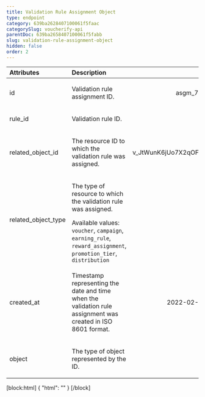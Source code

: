 ```yaml
---
title: Validation Rule Assignment Object
type: endpoint
category: 639ba2628407100061f5faac
categorySlug: voucherify-api
parentDoc: 639ba2658407100061f5fabb
slug: validation-rule-assignment-object
hidden: false
order: 2
---
```


| Attributes |  Description  | Example |
|:-----|:--------|------:|
| id | <p>Validation rule assignment ID.</p> | <p>asgm_74F7QZoYbUoljwQO</p> |
| rule_id | <p>Validation rule ID.</p> | <p>val_4j7DCRm2IS59</p> |
| related_object_id | <p>The resource ID to which the validation rule was assigned.</p> | <p>v_JtWunK6jUo7X2qOFj0SyRHq4p9tgENlT</p> |
| related_object_type | <p>The type of resource to which the validation rule was assigned.</p> Available values: `voucher`, `campaign`, `earning_rule`, `reward_assignment`, `promotion_tier`, `distribution` |  |
| created_at | <p>Timestamp representing the date and time when the validation rule assignment was created in ISO 8601 format.</p> | <p>2022-02-17T08:18:15.085Z</p> |
| object | <p>The type of object represented by the ID.</p> |  |

[block:html]
{
  "html": "<style>\n[title=\"Toggle library\"] { \n  display: none; }\n.LanguagePicker-divider { \n  display: none; }\n.Playground-section3VTXuaYZivJK > .APISectionHeader3LN_-QIR0m7x {\n  display: none; }\n.LanguagePicker-languages1qVVo_v6AlP9 {\n  display: none; }\n.headline-container-article-info2GaOf2jMpV0r {\n  display: none; }\n.APISectionHeader3LN_-QIR0m7x {\n  display: none; }\n.APIResponseSchemaPicker-label3XMQ9E-slNcS {\n  display: none; }\n.PlaygroundC7DInM9NFvBg {\n  display: none; }\n.Modal-Header3VPrQs3MUWWd {\n  display: none; }\n.rm-ReferenceMain .rm-Article {\n  max-width: 2000px; }\n</style>"
}
[/block]
